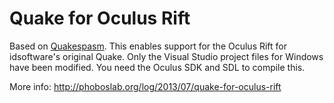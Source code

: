 # Quake for Oculus Rift

Based on [Quakespasm](http://quakespasm.sourceforge.net/). This enables support for the Oculus Rift for idsoftware's original Quake. Only the Visual Studio project files for Windows have been modified. You need the Oculus SDK and SDL to compile this.

More info: http://phoboslab.org/log/2013/07/quake-for-oculus-rift

